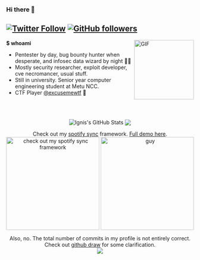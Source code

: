 
### Hi there 👋

[![Twitter Follow](https://img.shields.io/twitter/follow/ahakcil?style=flat-square)](https://twitter.com/ahakcil)
[![GitHub followers](https://img.shields.io/github/followers/ignis-sec?style=flat-square)](https://github.com/ignis-sec?tab=followers)
---

<img align="right" alt="GIF" height="160px" src="https://media.giphy.com/media/du3J3cXyzhj75IOgvA/giphy.gif" />

**$ whoami** 
- Pentester by day, bug bounty hunter when desperate, and infosec data wizard by night 🧙‍♂️
- Mostly security researcher, exploit developer, cve necromancer, usual stuff.
- Still in university. Senior year computer engineering student at Metu NCC. 
- CTF Player [@excusemewtf](https://ctftime.org/team/104977) 🚩

<br><br>

<p float="left" align="center">
<img align="center" src="https://github-readme-stats.vercel.app/api?username=ignis-sec&show_icons=true&line_height=33&count_private=true&theme=light&1" alt="Ignis's GitHub Stats" />
<img align="center" src="https://github-readme-stats.vercel.app/api/top-langs/?username=ignis-sec&langs_count=4&line_height=35&theme=light" />
</p>


<p float="left" align="center">
  Check out my <a href="https://github.com/ignis-sec/spotify-sync">spotify sync</a> framework. <a href="https://www.youtube.com/watch?v=zyYRLC5fsEk">Full demo here</a>.<br>
  <a href="https://github.com/ignis-sec/spotify-sync"><img align="center" alt="check out my spotify sync framework" height="250" src="https://github.com/ignis-sec/FlameOfIgnis/blob/master/Spotify_Sync_demo.gif?raw=true" /></a>
  
  
<img align="center" alt="guy" height="250" src="https://i.pinimg.com/originals/e4/26/70/e426702edf874b181aced1e2fa5c6cde.gif" />
</p>

<p align="center">
  Also, no. The total number of commits in my profile is not entirely correct. Check out <a href="https://github.com/ignis-sec/github-year-draw"> github draw</a> for some clarification.
<br><img src="https://i.imgur.com/lbyAM4Q.jpg">
</p>
